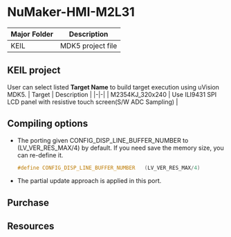 # **NuMaker-HMI-M2L31**

| Major Folder | Description |
|-|-|
| KEIL | MDK5 project file |

## **KEIL project**

User can select listed **Target Name** to build target execution using uVision MDK5.
| Target | Description |
|-|-|
| M2354KJ_320x240 | Use ILI9431 SPI LCD panel with resistive touch screen(S/W ADC Sampling) |

## **Compiling options**

- The porting given CONFIG_DISP_LINE_BUFFER_NUMBER to (LV_VER_RES_MAX/4) by default. If you need save the memory size, you can re-define it.

  ```c
  #define CONFIG_DISP_LINE_BUFFER_NUMBER   (LV_VER_RES_MAX/4)
  ```

- The partial update approach is applied in this port.

## **Purchase**

## **Resources**
